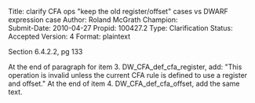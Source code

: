 Title:       clarify CFA ops "keep the old register/offset" cases vs DWARF expression case
Author:      Roland McGrath
Champion:    
Submit-Date: 2010-04-27
Propid:      100427.2
Type:        Clarification
Status:      Accepted
Version:     4
Format:      plaintext

Section 6.4.2.2, pg 133

At the end of paragraph for item 3. DW_CFA_def_cfa_register, add: "This operation is invalid unless 
the current CFA rule is defined to use a register and offset."  At the end of item 4. DW_CFA_def_cfa_offset,
add the same text.
